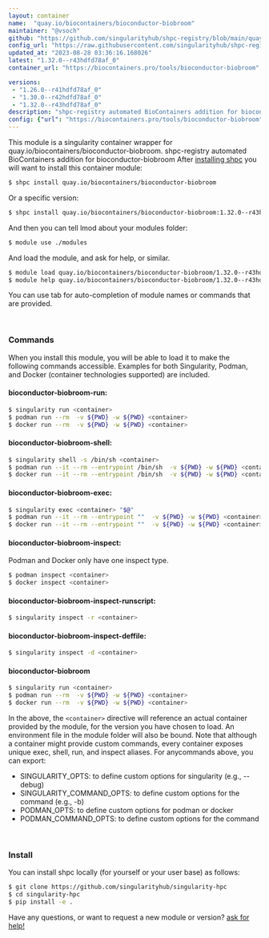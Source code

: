 ```yaml
---
layout: container
name:  "quay.io/biocontainers/bioconductor-biobroom"
maintainer: "@vsoch"
github: "https://github.com/singularityhub/shpc-registry/blob/main/quay.io/biocontainers/bioconductor-biobroom/container.yaml"
config_url: "https://raw.githubusercontent.com/singularityhub/shpc-registry/main/quay.io/biocontainers/bioconductor-biobroom/container.yaml"
updated_at: "2023-08-28 03:36:16.168026"
latest: "1.32.0--r43hdfd78af_0"
container_url: "https://biocontainers.pro/tools/bioconductor-biobroom"

versions:
 - "1.26.0--r41hdfd78af_0"
 - "1.30.0--r42hdfd78af_0"
 - "1.32.0--r43hdfd78af_0"
description: "shpc-registry automated BioContainers addition for bioconductor-biobroom"
config: {"url": "https://biocontainers.pro/tools/bioconductor-biobroom", "maintainer": "@vsoch", "description": "shpc-registry automated BioContainers addition for bioconductor-biobroom", "latest": {"1.32.0--r43hdfd78af_0": "sha256:ca56be6c2b1af5bdec466cff2a6a9115217e728333ea9cb96ec3c5869390968e"}, "tags": {"1.26.0--r41hdfd78af_0": "sha256:aad711b2d8b9b9896b32959ce792ff8312a1f266d607390fbdfb6cbb1616588e", "1.30.0--r42hdfd78af_0": "sha256:ce7ceaeaad6c7bf027bcbb7d542232267f706ddca792633ec431d5728a12b344", "1.32.0--r43hdfd78af_0": "sha256:ca56be6c2b1af5bdec466cff2a6a9115217e728333ea9cb96ec3c5869390968e"}, "docker": "quay.io/biocontainers/bioconductor-biobroom"}
---
```


This module is a singularity container wrapper for quay.io/biocontainers/bioconductor-biobroom.
shpc-registry automated BioContainers addition for bioconductor-biobroom
After [installing shpc](#install) you will want to install this container module:


```bash
$ shpc install quay.io/biocontainers/bioconductor-biobroom
```

Or a specific version:

```bash
$ shpc install quay.io/biocontainers/bioconductor-biobroom:1.32.0--r43hdfd78af_0
```

And then you can tell lmod about your modules folder:

```bash
$ module use ./modules
```

And load the module, and ask for help, or similar.

```bash
$ module load quay.io/biocontainers/bioconductor-biobroom/1.32.0--r43hdfd78af_0
$ module help quay.io/biocontainers/bioconductor-biobroom/1.32.0--r43hdfd78af_0
```

You can use tab for auto-completion of module names or commands that are provided.

<br>

### Commands

When you install this module, you will be able to load it to make the following commands accessible.
Examples for both Singularity, Podman, and Docker (container technologies supported) are included.

#### bioconductor-biobroom-run:

```bash
$ singularity run <container>
$ podman run --rm  -v ${PWD} -w ${PWD} <container>
$ docker run --rm  -v ${PWD} -w ${PWD} <container>
```

#### bioconductor-biobroom-shell:

```bash
$ singularity shell -s /bin/sh <container>
$ podman run --it --rm --entrypoint /bin/sh  -v ${PWD} -w ${PWD} <container>
$ docker run --it --rm --entrypoint /bin/sh  -v ${PWD} -w ${PWD} <container>
```

#### bioconductor-biobroom-exec:

```bash
$ singularity exec <container> "$@"
$ podman run --it --rm --entrypoint ""  -v ${PWD} -w ${PWD} <container> "$@"
$ docker run --it --rm --entrypoint ""  -v ${PWD} -w ${PWD} <container> "$@"
```

#### bioconductor-biobroom-inspect:

Podman and Docker only have one inspect type.

```bash
$ podman inspect <container>
$ docker inspect <container>
```

#### bioconductor-biobroom-inspect-runscript:

```bash
$ singularity inspect -r <container>
```

#### bioconductor-biobroom-inspect-deffile:

```bash
$ singularity inspect -d <container>
```



#### bioconductor-biobroom

```bash
$ singularity run <container>
$ podman run --rm  -v ${PWD} -w ${PWD} <container>
$ docker run --rm  -v ${PWD} -w ${PWD} <container>
```


In the above, the `<container>` directive will reference an actual container provided
by the module, for the version you have chosen to load. An environment file in the
module folder will also be bound. Note that although a container
might provide custom commands, every container exposes unique exec, shell, run, and
inspect aliases. For anycommands above, you can export:

 - SINGULARITY_OPTS: to define custom options for singularity (e.g., --debug)
 - SINGULARITY_COMMAND_OPTS: to define custom options for the command (e.g., -b)
 - PODMAN_OPTS: to define custom options for podman or docker
 - PODMAN_COMMAND_OPTS: to define custom options for the command

<br>

### Install

You can install shpc locally (for yourself or your user base) as follows:

```bash
$ git clone https://github.com/singularityhub/singularity-hpc
$ cd singularity-hpc
$ pip install -e .
```

Have any questions, or want to request a new module or version? [ask for help!](https://github.com/singularityhub/singularity-hpc/issues)